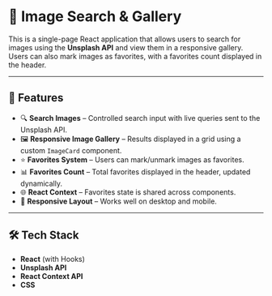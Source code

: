 # 📸 Image Search & Gallery

This is a single-page React application that allows users to search for images using the **Unsplash API** and view them in a responsive gallery. Users can also mark images as favorites, with a favorites count displayed in the header.

---

## 🚀 Features
- 🔍 **Search Images** – Controlled search input with live queries sent to the Unsplash API.  
- 🖼 **Responsive Image Gallery** – Results displayed in a grid using a custom `ImageCard` component.  
- ⭐ **Favorites System** – Users can mark/unmark images as favorites.  
- 📊 **Favorites Count** – Total favorites displayed in the header, updated dynamically.  
- 🌐 **React Context** – Favorites state is shared across components.  
- 📱 **Responsive Layout** – Works well on desktop and mobile.

---

## 🛠️ Tech Stack
- **React** (with Hooks)
- **Unsplash API**
- **React Context API**
- **CSS**


